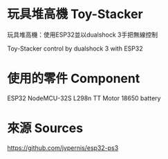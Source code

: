 # 玩具堆高機 Toy-Stacker
玩具堆高機：使用ESP32並以dualshock 3手把無線控制

Toy-Stacker control by dualshock 3 with ESP32

# 使用的零件 Component
ESP32 NodeMCU-32S
L298n
TT Motor
18650 battery

# 來源 Sources
https://github.com/jvpernis/esp32-ps3
